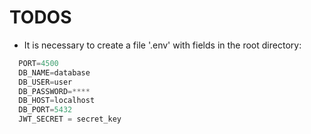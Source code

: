 # TODOS

- It is necessary to create a file '.env' with fields in the root directory:

```TypeScript
  PORT=4500
  DB_NAME=database
  DB_USER=user
  DB_PASSWORD=****
  DB_HOST=localhost
  DB_PORT=5432
  JWT_SECRET = secret_key
```
